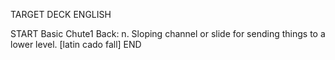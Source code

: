 TARGET DECK
ENGLISH

START
Basic
Chute1
Back: n. Sloping channel or slide for sending things to a lower level. [latin cado fall]
END

